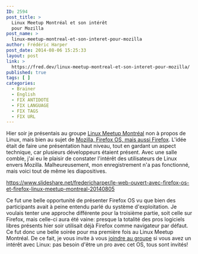 ```yaml
---
ID: 2594
post_title: >
  Linux Meetup Montréal et son intérêt
  pour Mozilla
post_name: >
  linux-meetup-montreal-et-son-interet-pour-mozilla
author: Frédéric Harper
post_date: 2014-08-06 15:25:33
layout: post
link: >
  https://fred.dev/linux-meetup-montreal-et-son-interet-pour-mozilla/
published: true
tags: [ ]
categories:
  - Brainer
  - English
  - FIX ANTIDOTE
  - FIX LANGUAGE
  - FIX TAGS
  - FIX URL
---
```

Hier soir je présentais au groupe <a title="Linux Meetup Montréal" href="https://www.meetup.com/Linux-Montreal/">Linux Meetup Montréal</a> non à propos de Linux, mais bien au sujet de <a title="Le web ouvert avec Firefox OS et Firefox à Linux Montréal" href="http://fred.dev/le-web-ouvert-avec-firefox-os-et-firefox-a-linux-montreal/">Mozilla, Firefox OS, mais aussi Firefox</a>. L'idée était de faire une présentation haut niveau, tout en gardant un aspect technique, car plusieurs développeurs étaient présent. Avec une salle comble, j'ai eu le plaisir de constater l'intérêt des utilisateurs de Linux envers Mozilla. Malheureusement, mon enregistrement n'a pas fonctionné, mais voici tout de même les diapositives.

https://www.slideshare.net/fredericharper/le-web-ouvert-avec-firefox-os-et-firefox-linux-meetup-montreal-20140805

Ce fut une belle opportunité de présenter Firefox OS vu que bien des participants avait à peine entendu parlé du système d'exploitation. Je voulais tenter une approche différente pour la troisième partie, soit celle sur Firefox, mais celle-ci aura été vaine: presque la totalité des pros logiciels libres présents hier soir utilisait déjà Firefox comme navigateur par défaut. Ce fut donc une belle soirée pour ma première fois au Linux Meetup Montréal. De ce fait, je vous invite à vous <a title="Site Web de Linux Meetup Montréal" href="https://www.meetup.com/Linux-Montreal/">joindre au groupe</a> si vous avez un intérêt avec Linux: pas besoin d'être un pro avec cet OS, tous sont invités!